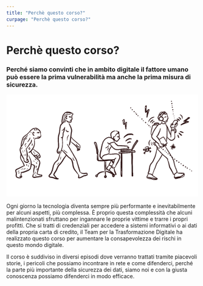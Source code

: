 ```yaml
---
title: "Perchè questo corso?"
curpage: "Perchè questo corso?"
---
```


<h1 class="home">Perchè questo corso?</h1>

<h3>Perché siamo convinti che in ambito digitale il fattore umano può essere la prima vulnerabilità ma anche la prima misura di sicurezza.</h3>

<img src = "why_sa.png" class="img-responsive" alt="Perchè questo corso">

Ogni giorno la tecnologia diventa sempre più performante e inevitabilmente per alcuni aspetti, più complessa. &Egrave; proprio questa complessità che alcuni malintenzionati sfruttano per ingannare le proprie vittime e trarre i propri profitti. Che si tratti di credenziali per accedere a sistemi informativi o ai dati della propria carta di credito, il Team per la Trasformazione Digitale ha realizzato questo corso per aumentare la consapevolezza dei rischi in questo mondo digitale.

Il corso è suddiviso in diversi episodi dove verranno trattati tramite piacevoli storie, i pericoli che possiamo incontrare in rete e come difenderci, perché la parte più importante della sicurezza dei dati, siamo noi e con la giusta conoscenza possiamo difenderci in modo efficace.